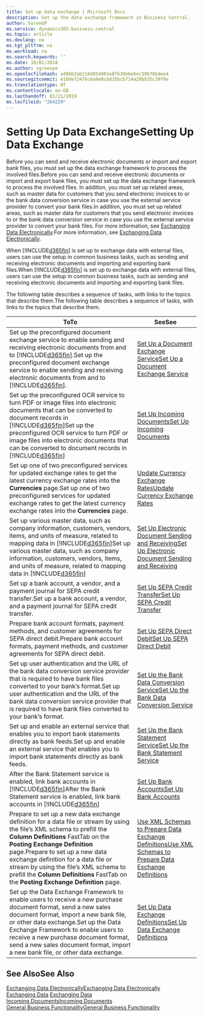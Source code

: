 ```yaml
---
title: Set up data exchange | Microsoft Docs
description: Set up the data exchange framework in Business Central.
author: SorenGP
ms.service: dynamics365-business-central
ms.topic: article
ms.devlang: na
ms.tgt_pltfrm: na
ms.workload: na
ms.search.keywords: ''
ms.date: 10/01/2018
ms.author: sgroespe
ms.openlocfilehash: a48bb2ab210d954901e8fb39b6e6ec59670bdee4
ms.sourcegitcommit: e10de72476c6a6e0cbd35bcb714a29b535c39f0e
ms.translationtype: HT
ms.contentlocale: en-GB
ms.lasthandoff: 01/21/2019
ms.locfileid: "264229"
---
```

# <a name="setting-up-data-exchange"></a><span data-ttu-id="cc601-103">Setting Up Data Exchange</span><span class="sxs-lookup"><span data-stu-id="cc601-103">Setting Up Data Exchange</span></span>
<span data-ttu-id="cc601-104">Before you can send and receive electronic documents or import and export bank files, you must set up the data exchange framework to process the involved files.</span><span class="sxs-lookup"><span data-stu-id="cc601-104">Before you can send and receive electronic documents or import and export bank files, you must set up the data exchange framework to process the involved files.</span></span> <span data-ttu-id="cc601-105">In addition, you must set up related areas, such as master data for customers that you send electronic invoices to or the bank data conversion service in case you use the external service provider to convert your bank files.</span><span class="sxs-lookup"><span data-stu-id="cc601-105">In addition, you must set up related areas, such as master data for customers that you send electronic invoices to or the bank data conversion service in case you use the external service provider to convert your bank files.</span></span> <span data-ttu-id="cc601-106">For more information, see [Exchanging Data Electronically](across-data-exchange.md).</span><span class="sxs-lookup"><span data-stu-id="cc601-106">For more information, see [Exchanging Data Electronically](across-data-exchange.md).</span></span>  

 <span data-ttu-id="cc601-107">When [!INCLUDE[d365fin](includes/d365fin_md.md)] is set up to exchange data with external files, users can use the setup in common business tasks, such as sending and receiving electronic documents and importing and exporting bank files.</span><span class="sxs-lookup"><span data-stu-id="cc601-107">When [!INCLUDE[d365fin](includes/d365fin_md.md)] is set up to exchange data with external files, users can use the setup in common business tasks, such as sending and receiving electronic documents and importing and exporting bank files.</span></span>  

 <span data-ttu-id="cc601-108">The following table describes a sequence of tasks, with links to the topics that describe them.</span><span class="sxs-lookup"><span data-stu-id="cc601-108">The following table describes a sequence of tasks, with links to the topics that describe them.</span></span>  

|<span data-ttu-id="cc601-109">**To**</span><span class="sxs-lookup"><span data-stu-id="cc601-109">**To**</span></span>|<span data-ttu-id="cc601-110">**See**</span><span class="sxs-lookup"><span data-stu-id="cc601-110">**See**</span></span>|  
|------------|-------------|  
|<span data-ttu-id="cc601-111">Set up the preconfigured document exchange service to enable sending and receiving electronic documents from and to [!INCLUDE[d365fin](includes/d365fin_md.md)].</span><span class="sxs-lookup"><span data-stu-id="cc601-111">Set up the preconfigured document exchange service to enable sending and receiving electronic documents from and to [!INCLUDE[d365fin](includes/d365fin_md.md)].</span></span>|[<span data-ttu-id="cc601-112">Set Up a Document Exchange Service</span><span class="sxs-lookup"><span data-stu-id="cc601-112">Set Up a Document Exchange Service</span></span>](across-how-to-set-up-a-document-exchange-service.md)|  
|<span data-ttu-id="cc601-113">Set up the preconfigured OCR service to turn PDF or image files into electronic documents that can be converted to document records in [!INCLUDE[d365fin](includes/d365fin_md.md)]</span><span class="sxs-lookup"><span data-stu-id="cc601-113">Set up the preconfigured OCR service to turn PDF or image files into electronic documents that can be converted to document records in [!INCLUDE[d365fin](includes/d365fin_md.md)]</span></span>|[<span data-ttu-id="cc601-114">Set Up Incoming Documents</span><span class="sxs-lookup"><span data-stu-id="cc601-114">Set Up Incoming Documents</span></span>](across-how-setup-income-documents.md)|  
|<span data-ttu-id="cc601-115">Set up one of two preconfigured services for updated exchange rates to get the latest currency exchange rates into the **Currencies** page.</span><span class="sxs-lookup"><span data-stu-id="cc601-115">Set up one of two preconfigured services for updated exchange rates to get the latest currency exchange rates into the **Currencies** page.</span></span>|[<span data-ttu-id="cc601-116">Update Currency Exchange Rates</span><span class="sxs-lookup"><span data-stu-id="cc601-116">Update Currency Exchange Rates</span></span>](finance-how-update-currencies.md)|  
|<span data-ttu-id="cc601-117">Set up various master data, such as company information, customers, vendors, items, and units of measure, related to mapping data in [!INCLUDE[d365fin](includes/d365fin_md.md)]</span><span class="sxs-lookup"><span data-stu-id="cc601-117">Set up various master data, such as company information, customers, vendors, items, and units of measure, related to mapping data in [!INCLUDE[d365fin](includes/d365fin_md.md)]</span></span>|[<span data-ttu-id="cc601-118">Set Up Electronic Document Sending and Receiving</span><span class="sxs-lookup"><span data-stu-id="cc601-118">Set Up Electronic Document Sending and Receiving</span></span>](across-how-to-set-up-electronic-document-sending-and-receiving.md)|  
|<span data-ttu-id="cc601-119">Set up a bank account, a vendor, and a payment journal for SEPA credit transfer.</span><span class="sxs-lookup"><span data-stu-id="cc601-119">Set up a bank account, a vendor, and a payment journal for SEPA credit transfer.</span></span>|[<span data-ttu-id="cc601-120">Set Up SEPA Credit Transfer</span><span class="sxs-lookup"><span data-stu-id="cc601-120">Set Up SEPA Credit Transfer</span></span>](finance-how-to-set-up-sepa-credit-transfer.md)|  
|<span data-ttu-id="cc601-121">Prepare bank account formats, payment methods, and customer agreements for SEPA direct debit.</span><span class="sxs-lookup"><span data-stu-id="cc601-121">Prepare bank account formats, payment methods, and customer agreements for SEPA direct debit.</span></span>|[<span data-ttu-id="cc601-122">Set Up SEPA Direct Debit</span><span class="sxs-lookup"><span data-stu-id="cc601-122">Set Up SEPA Direct Debit</span></span>](finance-how-to-set-up-sepa-direct-debit.md)|  
|<span data-ttu-id="cc601-123">Set up user authentication and the URL of the bank data conversion service provider that is required to have bank files converted to your bank’s format.</span><span class="sxs-lookup"><span data-stu-id="cc601-123">Set up user authentication and the URL of the bank data conversion service provider that is required to have bank files converted to your bank’s format.</span></span>|[<span data-ttu-id="cc601-124">Set Up the Bank Data Conversion Service</span><span class="sxs-lookup"><span data-stu-id="cc601-124">Set Up the Bank Data Conversion Service</span></span>](bank-how-setup-bank-data-conversion-service.md)|  
|<span data-ttu-id="cc601-125">Set up and enable an external service that enables you to import bank statements directly as bank feeds.</span><span class="sxs-lookup"><span data-stu-id="cc601-125">Set up and enable an external service that enables you to import bank statements directly as bank feeds.</span></span>|[<span data-ttu-id="cc601-126">Set Up the Bank Statement Service</span><span class="sxs-lookup"><span data-stu-id="cc601-126">Set Up the Bank Statement Service</span></span>](bank-how-setup-bank-statement-service.md)|  
|<span data-ttu-id="cc601-127">After the Bank Statement service is enabled, link bank accounts in [!INCLUDE[d365fin](includes/d365fin_md.md)]</span><span class="sxs-lookup"><span data-stu-id="cc601-127">After the Bank Statement service is enabled, link bank accounts in [!INCLUDE[d365fin](includes/d365fin_md.md)]</span></span>|[<span data-ttu-id="cc601-128">Set Up Bank Accounts</span><span class="sxs-lookup"><span data-stu-id="cc601-128">Set Up Bank Accounts</span></span>](bank-how-setup-bank-accounts.md)|  
|<span data-ttu-id="cc601-129">Prepare to set up a new data exchange definition for a data file or stream by using the file’s XML schema to prefill the **Column Definitions** FastTab on the **Posting Exchange Definition** page.</span><span class="sxs-lookup"><span data-stu-id="cc601-129">Prepare to set up a new data exchange definition for a data file or stream by using the file’s XML schema to prefill the **Column Definitions** FastTab on the **Posting Exchange Definition** page.</span></span>|[<span data-ttu-id="cc601-130">Use XML Schemas to Prepare Data Exchange Definitions</span><span class="sxs-lookup"><span data-stu-id="cc601-130">Use XML Schemas to Prepare Data Exchange Definitions</span></span>](across-how-to-use-xml-schemas-to-prepare-data-exchange-definitions.md)|  
|<span data-ttu-id="cc601-131">Set up the Data Exchange Framework to enable users to receive a new purchase document format, send a new sales document format, import a new bank file, or other data exchange.</span><span class="sxs-lookup"><span data-stu-id="cc601-131">Set up the Data Exchange Framework to enable users to receive a new purchase document format, send a new sales document format, import a new bank file, or other data exchange.</span></span>|[<span data-ttu-id="cc601-132">Set Up Data Exchange Definitions</span><span class="sxs-lookup"><span data-stu-id="cc601-132">Set Up Data Exchange Definitions</span></span>](across-how-to-set-up-data-exchange-definitions.md)|  

## <a name="see-also"></a><span data-ttu-id="cc601-133">See Also</span><span class="sxs-lookup"><span data-stu-id="cc601-133">See Also</span></span>  
[<span data-ttu-id="cc601-134">Exchanging Data Electronically</span><span class="sxs-lookup"><span data-stu-id="cc601-134">Exchanging Data Electronically</span></span>](across-data-exchange.md)  
<span data-ttu-id="cc601-135">[Exchanging Data](across-exchange-data.md) </span><span class="sxs-lookup"><span data-stu-id="cc601-135">[Exchanging Data](across-exchange-data.md) </span></span>  
[<span data-ttu-id="cc601-136">Incoming Documents</span><span class="sxs-lookup"><span data-stu-id="cc601-136">Incoming Documents</span></span>](across-income-documents.md)  
[<span data-ttu-id="cc601-137">General Business Functionality</span><span class="sxs-lookup"><span data-stu-id="cc601-137">General Business Functionality</span></span>](ui-across-business-areas.md)  
